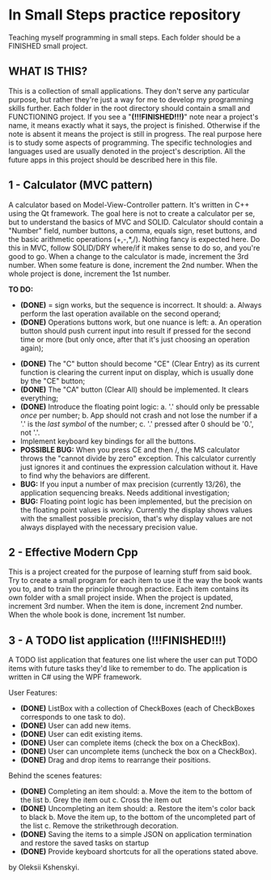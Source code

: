 # In Small Steps practice repository
Teaching myself programming in small steps. Each folder should be a FINISHED small project.

## WHAT IS THIS?
This is a collection of small applications. They don't serve any particular purpose, but rather they're just a way for me to develop my programming skills further.
Each folder in the root directory should contain a small and FUNCTIONING project.
If you see a "**(!!!FINISHED!!!)**" note near a project's name, it means exactly what it says, the project is finished. Otherwise if the note is absent it means the project is still in progress.
The real purpose here is to study some aspects of programming. The specific technologies and languages used are usually denoted in the project's description.
All the future apps in this project should be described here in this file.

## 1 - Calculator (MVC pattern)
A calculator based on Model-View-Controller pattern. It's written in C++ using the Qt framework.
The goal here is not to create a calculator per se, but to understand the basics of MVC and SOLID.
Calculator should contain a "Number" field, number buttons, a comma, equals sign, reset buttons, and the basic arithmetic operations (+,-,*,/).
Nothing fancy is expected here. Do this in MVC, follow SOLID/DRY where/if it makes sense to do so, and you're good to go.
When a change to the calculator is made, increment the 3rd number. When some feature is done, increment the 2nd number. When the whole project is done,
increment the 1st number.

**TO DO:**
  + **(DONE)** = sign works, but the sequence is incorrect. It should:
    a. Always perform the last operation available on the second operand;
  + **(DONE)** Operations buttons work, but one nuance is left:
    a. An operation button should push current input into result if pressed for the second time or more (but only once, after that it's just choosing an operation again);
  - **(DONE)** The "C" button should become "CE" (Clear Entry) as its current function is clearing the current input on display, which is usually done by the "CE" button;
  - **(DONE)** The "CA" button (Clear All) should be implemented. It clears everything;
  - **(DONE)** Introduce the floating point logic:
    a. '.' should only be pressable *once* per number;
    b. App should not crash and not lose the number if a '.' is the *last symbol* of the number;
    c. '.' pressed after 0 should be '0.', not '.'.
  - Implement keyboard key bindings for all the buttons.
  - **POSSIBLE BUG:** When you press CE and then /, the MS calculator throws the "cannot divide by zero" exception. This calculator currently just ignores it and continues the expression calculation without it. Have to find why the behaviors are different.
  - **BUG:** If you input a number of max precision (currently 13/26), the application sequencing breaks. Needs additional investigation;
  - **BUG:** Floating point logic has been implemented, but the precision on the floating point values is wonky. Currently the display shows values with the smallest possible precision, that's why display values are not always displayed with the necessary precision value.

## 2 - Effective Modern Cpp
This is a project created for the purpose of learning stuff from said book. Try to create a small program for each item to use it the way the book
wants you to, and to train the principle through practice.
Each item contains its own folder with a small project inside. When the project is updated, increment 3rd number. When the item is done, increment 
2nd number. When the whole book is done, increment 1st number.

## 3 - A TODO list application (!!!FINISHED!!!)
A TODO list application that features one list where the user can put TODO items with future tasks they'd like to remember to do.
The application is written in C# using the WPF framework. 

User Features:
+ **(DONE)** ListBox with a collection of CheckBoxes (each of CheckBoxes corresponds to one task to do).
+ **(DONE)** User can add new items.
+ **(DONE)** User can edit existing items.
+ **(DONE)** User can complete items (check the box on a CheckBox).
+ **(DONE)** User can uncomplete items (uncheck the box on a CheckBox).
+ **(DONE)** Drag and drop items to rearrange their positions.

Behind the scenes features:
+ **(DONE)** Completing an item should:
  a. Move the item to the bottom of the list
  b. Grey the item out
  c. Cross the item out
+ **(DONE)** Uncompleting an item should:
  a. Restore the item's color back to black
  b. Move the item up, to the bottom of the uncompleted part of the list
  c. Remove the strikethrough decoration.
+ **(DONE)** Saving the items to a simple JSON on application termination and restore the saved tasks on startup
+ **(DONE)** Provide keyboard shortcuts for all the operations stated above.


by Oleksii <DarkSpectre> Kshenskyi.
